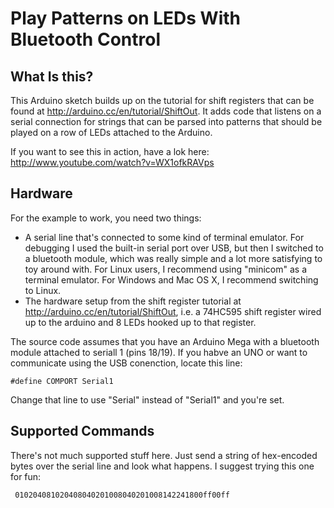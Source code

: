 Play Patterns on LEDs With Bluetooth Control
============================================

What Is this?
-------------
This Arduino sketch builds up on the tutorial for shift registers that can be found at http://arduino.cc/en/tutorial/ShiftOut. It adds code that listens on a serial connection for strings that can be parsed into patterns that should be played on a row of LEDs attached to the Arduino.

If you want to see this in action, have a lok here: http://www.youtube.com/watch?v=WX1ofkRAVps

Hardware
--------
For the example to work, you need two things:

* A serial line that's connected to some kind of terminal emulator. For debugging I used the built-in serial port over USB, but then I switched to a bluetooth module, which was really simple and a lot more satisfying to toy around with. For Linux users, I recommend using "minicom" as a terminal emulator. For Windows and Mac OS X, I recommend switching to Linux.
* The hardware setup from the shift register tutorial at http://arduino.cc/en/tutorial/ShiftOut, i.e. a 74HC595 shift register wired up to the arduino and 8 LEDs hooked up to that register.

The source code assumes that you have an Arduino Mega with a bluetooth module attached to seriall 1 (pins 18/19). If you habve an UNO or want to communicate using the USB conenction, locate this line:

    #define COMPORT Serial1

Change that line to use "Serial" instead of "Serial1" and you're set.

Supported Commands
------------------
There's not much supported stuff here. Just send a string of hex-encoded bytes over the serial line and look what happens. I suggest trying this one for fun:

     010204081020408040201008040201008142241800ff00ff



